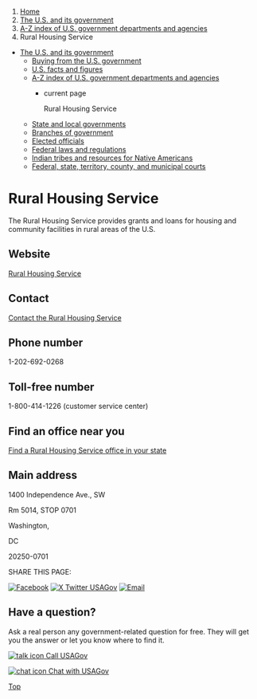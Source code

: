 1. [Home](/)
2. [The U.S. and its government](/about-the-us)
3. [A-Z index of U.S. government departments and agencies](/agency-index)
4. Rural Housing Service

* [The U.S. and its government](/about-the-us)
  + [Buying from the U.S. government](/buy-from-government)
  + [U.S. facts and figures](/facts-figures)
  + [A-Z index of U.S. government departments and agencies](/agency-index)
    - current page

      Rural Housing Service
  + [State and local governments](/state-local-governments)
  + [Branches of government](/branches-of-government)
  + [Elected officials](/elected-officials)
  + [Federal laws and regulations](/laws-and-regulations)
  + [Indian tribes and resources for Native Americans](/tribes)
  + [Federal, state, territory, county, and municipal courts](/courts)

Rural Housing Service
=====================

The Rural Housing Service provides grants and loans for housing and community facilities in rural areas of the U.S.

Website
-------

[Rural Housing Service](https://www.rd.usda.gov/about-rd/agencies/rural-housing-service)

Contact
-------

[Contact the Rural Housing Service](https://www.rd.usda.gov/contact-us/national-office/rhs)

Phone number
------------

1-202-692-0268

Toll-free number
----------------

1-800-414-1226 (customer service center)

Find an office near you
-----------------------

[Find a Rural Housing Service office in your state](https://www.rd.usda.gov/contact-us/state-offices)

Main address
------------

1400 Independence Ave., SW
  

Rm 5014, STOP 0701
  

Washington,

DC

20250-0701

SHARE THIS PAGE:

[![Facebook](/themes/custom/usagov/images/social-media-icons/Facebook_Icon.svg)](https://www.facebook.com/sharer/sharer.php?u=https://www.usa.gov/agencies/rural-housing-service&v=3)
[![X Twitter USAGov](/themes/custom/usagov/images/social-media-icons/X_Twitter_Icon.svg?version=2)](https://twitter.com/intent/tweet?source=webclient&text=https://www.usa.gov/agencies/rural-housing-service)
[![Email](/themes/custom/usagov/images/social-media-icons/Email_Icon.svg?version=2)](mailto:?subject=https://www.usa.gov/agencies/rural-housing-service)

Have a question?
----------------

Ask a real person any government-related question for free. They will get you the answer or let you know where to find it.

[![talk icon](/themes/custom/usagov/images/ICONS_talk.png)
Call USAGov](/phone)

[![chat icon](/themes/custom/usagov/images/ICONS_chat.png)
Chat with USAGov](/chat)

[Top](#main-content)